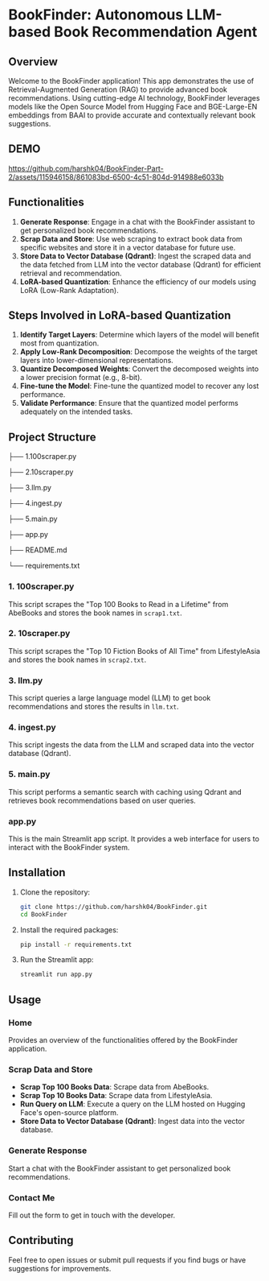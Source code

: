 # BookFinder: Autonomous LLM-based Book Recommendation Agent

## Overview

Welcome to the BookFinder application! This app demonstrates the use of Retrieval-Augmented Generation (RAG) to provide advanced book recommendations. Using cutting-edge AI technology, BookFinder leverages models like the Open Source Model from Hugging Face and BGE-Large-EN embeddings from BAAI to provide accurate and contextually relevant book suggestions.

## DEMO

https://github.com/harshk04/BookFinder-Part-2/assets/115946158/861083bd-6500-4c51-804d-914988e6033b


## Functionalities

1. **Generate Response**: Engage in a chat with the BookFinder assistant to get personalized book recommendations.
2. **Scrap Data and Store**: Use web scraping to extract book data from specific websites and store it in a vector database for future use.
3. **Store Data to Vector Database (Qdrant)**: Ingest the scraped data and the data fetched from LLM into the vector database (Qdrant) for efficient retrieval and recommendation.
4. **LoRA-based Quantization**: Enhance the efficiency of our models using LoRA (Low-Rank Adaptation). 

## Steps Involved in LoRA-based Quantization

1. **Identify Target Layers**: Determine which layers of the model will benefit most from quantization.
2. **Apply Low-Rank Decomposition**: Decompose the weights of the target layers into lower-dimensional representations.
3. **Quantize Decomposed Weights**: Convert the decomposed weights into a lower precision format (e.g., 8-bit).
4. **Fine-tune the Model**: Fine-tune the quantized model to recover any lost performance.
5. **Validate Performance**: Ensure that the quantized model performs adequately on the intended tasks.

## Project Structure

├── 1.100scraper.py

├── 2.10scraper.py

├── 3.llm.py

├── 4.ingest.py

├── 5.main.py

├── app.py

├── README.md

└── requirements.txt


### 1. 100scraper.py
This script scrapes the "Top 100 Books to Read in a Lifetime" from AbeBooks and stores the book names in `scrap1.txt`.

### 2. 10scraper.py
This script scrapes the "Top 10 Fiction Books of All Time" from LifestyleAsia and stores the book names in `scrap2.txt`.

### 3. llm.py
This script queries a large language model (LLM) to get book recommendations and stores the results in `llm.txt`.

### 4. ingest.py
This script ingests the data from the LLM and scraped data into the vector database (Qdrant).

### 5. main.py
This script performs a semantic search with caching using Qdrant and retrieves book recommendations based on user queries.

### app.py
This is the main Streamlit app script. It provides a web interface for users to interact with the BookFinder system.

## Installation

1. Clone the repository:
    ```sh
    git clone https://github.com/harshk04/BookFinder.git
    cd BookFinder
    ```

2. Install the required packages:
    ```sh
    pip install -r requirements.txt
    ```

3. Run the Streamlit app:
    ```sh
    streamlit run app.py
    ```

## Usage

### Home
Provides an overview of the functionalities offered by the BookFinder application.

### Scrap Data and Store
- **Scrap Top 100 Books Data**: Scrape data from AbeBooks.
- **Scrap Top 10 Books Data**: Scrape data from LifestyleAsia.
- **Run Query on LLM**: Execute a query on the LLM hosted on Hugging Face's open-source platform.
- **Store Data to Vector Database (Qdrant)**: Ingest data into the vector database.

### Generate Response
Start a chat with the BookFinder assistant to get personalized book recommendations.

### Contact Me
Fill out the form to get in touch with the developer.

## Contributing

Feel free to open issues or submit pull requests if you find bugs or have suggestions for improvements.
